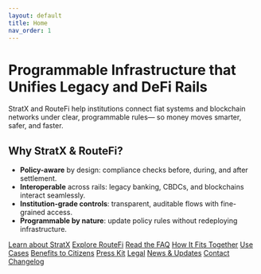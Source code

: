 ```yaml
---
layout: default
title: Home
nav_order: 1
---
```


<div class="hero">
  <h1>Programmable Infrastructure that Unifies Legacy and DeFi Rails</h1>
  <p class="lead">
    StratX and RouteFi help institutions connect fiat systems and blockchain networks under clear, programmable rules—
    so money moves smarter, safer, and faster.
  </p>
</div>

<div class="card">
  <h2>Why StratX & RouteFi?</h2>
  <ul>
    <li><strong>Policy-aware</strong> by design: compliance checks before, during, and after settlement.</li>
    <li><strong>Interoperable</strong> across rails: legacy banking, CBDCs, and blockchains interact seamlessly.</li>
    <li><strong>Institution-grade controls</strong>: transparent, auditable flows with fine-grained access.</li>
    <li><strong>Programmable by nature</strong>: update policy rules without redeploying infrastructure.</li>
  </ul>
  <p>
    <a class="btn" href="{{ site.baseurl }}/stratx/">Learn about StratX</a>
    <a class="btn" href="{{ site.baseurl }}/routefi/">Explore RouteFi</a>
    <a class="btn" href="{{ site.baseurl }}/FAQ/">Read the FAQ</a>
    <a class="btn" href="{{ site.baseurl }}/Architecture/">How It Fits Together</a>
    <a class="btn" href="{{ site.baseurl }}/use-cases/">Use Cases</a>
    <a class="btn" href="{{ site.baseurl }}/benefits/">Benefits to Citizens</a>
    <a class="btn" href="{{ site.baseurl }}/press-kit/">Press Kit</a>
    <a class="btn" href="{{ site.baseurl }}/legal/">Legal</a>
    <a class="btn" href="{{ site.baseurl }}/news/">News & Updates</a>
    <a class="btn" href="{{ site.baseurl }}/contact/">Contact</a>
    <a class="btn" href="{{ site.baseurl }}/changelog/">Changelog</a>
  </p>
</div>
